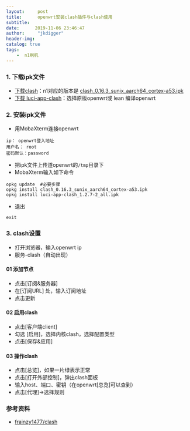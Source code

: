 ```yaml
---
layout:     post
title:      openwrt安装clash插件与clash使用
subtitle:   
date:      2019-11-06 23:46:47
author:     "jkdigger"
header-img: 
catalog: true
tags:
    -  n1刷机
---
```


### 1. 下载ipk文件

- [下载clash]( https://github.com/frainzy1477/clash/releases/tag/v0.16.3 )：n1对应的版本是 [clash_0.16.3_sunix_aarch64_cortex-a53.ipk](https://github.com/frainzy1477/clash/releases/download/v0.16.3/clash_0.16.3_sunix_aarch64_cortex-a53.ipk)
- [下载  luci-app-clash]( https://github.com/frainzy1477/luci-app-clash/releases/tag/v1.2.7 )：选择原版openwrt或  lean 编译openwrt

### 2. 安装ipk文件

- 用MobaXterm连接openwrt

```
ip： openwrt登入地址
用户名： root
密码默认：password
```

- 把ipk文件上传道openwrt的`/tmp`目录下
- MobaXterm输入如下命令

```
opkg update  #必要步骤
opkg install clash_0.16.3_sunix_aarch64_cortex-a53.ipk
opkg install luci-app-clash_1.2.7-2_all.ipk
```

- 退出 

```
exit
```

### 3. clash设置

- 打开浏览器，输入openwrt ip
- 服务-clash（自动出现）

#### 01 添加节点

- 点击[订阅&服务器]
- 在[订阅URL] 处，输入订阅地址
- 点击更新

#### 02 启用clash

- 点击[客户端client]
- 勾选 [启用]，选择内核clash，选择配置类型
- 点击[保存&应用]

#### 03 操作clash

- 点击[总览]，如果一片绿表示正常
- 点击[打开外部控制]，弹出clash面板
- 输入host、端口、密钥（在openwrt[总览]可以查到）
- 点击[代理]->选择规则

### 参考资料

-  [frainzy1477/clash](https://github.com/frainzy1477/clash)